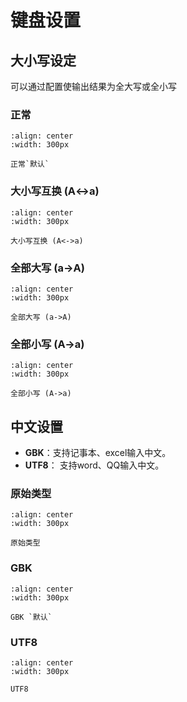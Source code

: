 # 键盘设置

## 大小写设定
可以通过配置使输出结果为全大写或全小写

### 正常
```{figure} ../../../media/platform/3E2100100D0..png
:align: center
:width: 300px

正常`默认`
```

### 大小写互换 (A<->a)

```{figure} ../../../media/platform/3E2100100D3..png
:align: center
:width: 300px

大小写互换 (A<->a)
```
  
### 全部大写 (a->A)
```{figure} ../../../media/platform/3E2100100D1..png
:align: center
:width: 300px

全部大写 (a->A)
```
  
### 全部小写 (A->a)
```{figure} ../../../media/platform/3E2100100D2..png
:align: center
:width: 300px

全部小写 (A->a)
```

## 中文设置

- **GBK**：支持记事本、excel输入中文。
- **UTF8**： 支持word、QQ输入中文。

### 原始类型

```{figure} ../../../media/platform/3E2100101D0..png
:align: center
:width: 300px

原始类型
```

### GBK


```{figure} ../../../media/platform/3E2100101D1..png
:align: center
:width: 300px

GBK `默认`
```

### UTF8

```{figure} ../../../media/platform/3E2100101D2..png
:align: center
:width: 300px

UTF8
```
